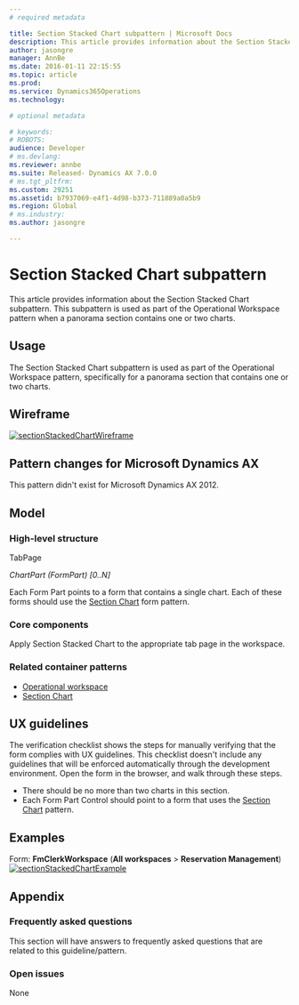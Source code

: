 ```yaml
---
# required metadata

title: Section Stacked Chart subpattern | Microsoft Docs
description: This article provides information about the Section Stacked Chart subpattern. This subpattern is used as part of the Operational Workspace pattern when a panorama section contains one or two charts.  
author: jasongre
manager: AnnBe
ms.date: 2016-01-11 22:15:55
ms.topic: article
ms.prod: 
ms.service: Dynamics365Operations
ms.technology: 

# optional metadata

# keywords: 
# ROBOTS: 
audience: Developer
# ms.devlang: 
ms.reviewer: annbe
ms.suite: Released- Dynamics AX 7.0.0
# ms.tgt_pltfrm: 
ms.custom: 29251
ms.assetid: b7937069-e4f1-4d98-b373-711889a0a5b9
ms.region: Global
# ms.industry: 
ms.author: jasongre

---
```


# Section Stacked Chart subpattern

This article provides information about the Section Stacked Chart subpattern. This subpattern is used as part of the Operational Workspace pattern when a panorama section contains one or two charts.  

Usage
-----

The Section Stacked Chart subpattern is used as part of the Operational Workspace pattern, specifically for a panorama section that contains one or two charts.

## Wireframe
[![sectionStackedChartWireframe](./media/sectionstackedchartwireframe.png)](./media/sectionstackedchartwireframe.png)

## Pattern changes for Microsoft Dynamics AX
This pattern didn't exist for Microsoft Dynamics AX 2012.

## Model
### High-level structure

TabPage

*ChartPart (FormPart) \[0..N\]*

Each Form Part points to a form that contains a single chart. Each of these forms should use the [Section Chart](https://docs.microsoft.com/en-us/dynamics365/operations/dev-itpro/user-interface/section-chart-form-pattern) form pattern.

### Core components

Apply Section Stacked Chart to the appropriate tab page in the workspace.

### Related container patterns

-   [Operational workspace](https://docs.microsoft.com/en-us/dynamics365/operations/dev-itpro/user-interface/workspace-form-pattern)
-   [Section Chart](https://docs.microsoft.com/en-us/dynamics365/operations/dev-itpro/user-interface/section-chart-form-pattern)

## UX guidelines
The verification checklist shows the steps for manually verifying that the form complies with UX guidelines. This checklist doesn't include any guidelines that will be enforced automatically through the development environment. Open the form in the browser, and walk through these steps.

-   There should be no more than two charts in this section.
-   Each Form Part Control should point to a form that uses the [Section Chart](https://docs.microsoft.com/en-us/dynamics365/operations/dev-itpro/user-interface/section-chart-form-pattern) pattern.

## Examples
Form: **FmClerkWorkspace** (**All workspaces** &gt; **Reservation Management**) [![sectionStackedChartExample](./media/sectionstackedchartexample.png)](./media/sectionstackedchartexample.png)

## Appendix
### Frequently asked questions

This section will have answers to frequently asked questions that are related to this guideline/pattern.

### Open issues

None

